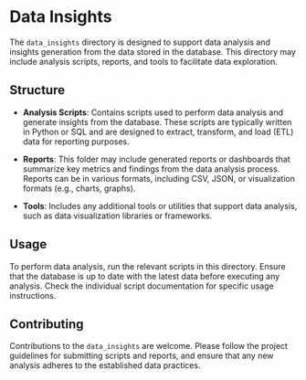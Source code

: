 # Data Insights

The `data_insights` directory is designed to support data analysis and insights generation from the data stored in the database. This directory may include analysis scripts, reports, and tools to facilitate data exploration.

## Structure

- **Analysis Scripts**: Contains scripts used to perform data analysis and generate insights from the database. These scripts are typically written in Python or SQL and are designed to extract, transform, and load (ETL) data for reporting purposes.

- **Reports**: This folder may include generated reports or dashboards that summarize key metrics and findings from the data analysis process. Reports can be in various formats, including CSV, JSON, or visualization formats (e.g., charts, graphs).

- **Tools**: Includes any additional tools or utilities that support data analysis, such as data visualization libraries or frameworks.

## Usage

To perform data analysis, run the relevant scripts in this directory. Ensure that the database is up to date with the latest data before executing any analysis. Check the individual script documentation for specific usage instructions.

## Contributing

Contributions to the `data_insights` are welcome. Please follow the project guidelines for submitting scripts and reports, and ensure that any new analysis adheres to the established data practices.
